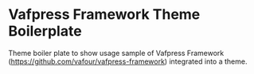 Vafpress Framework Theme Boilerplate
====================================

Theme boiler plate to show usage sample of Vafpress Framework (https://github.com/vafour/vafpress-framework) integrated into a theme.
